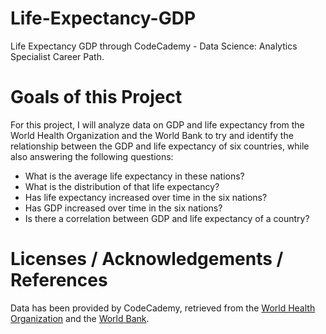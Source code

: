 # Life-Expectancy-GDP
Life Expectancy GDP through CodeCademy - Data Science: Analytics Specialist Career Path. 

# Goals of this Project
For this project, I will analyze data on GDP and life expectancy from the World Health Organization and the World Bank to try and identify the relationship between the GDP and life expectancy of six countries, while also answering the following questions:

+ What is the average life expectancy in these nations?
+ What is the distribution of that life expectancy?
+ Has life expectancy increased over time in the six nations?
+ Has GDP increased over time in the six nations?
+ Is there a correlation between GDP and life expectancy of a country?

# Licenses / Acknowledgements / References
Data has been provided by CodeCademy, retrieved from the [World Health Organization](http://apps.who.int/gho/data/node.main.688) and the [World Bank](https://data.worldbank.org/indicator/NY.GDP.MKTP.CD).
